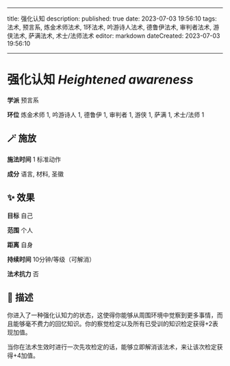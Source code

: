 
---
title: 强化认知
description: 
published: true
date: 2023-07-03 19:56:10
tags: 法术, 预言系, 炼金术师法术, 1环法术, 吟游诗人法术, 德鲁伊法术, 审判者法术, 游侠法术, 萨满法术, 术士/法师法术
editor: markdown
dateCreated: 2023-07-03 19:56:10

---

# **强化认知** *Heightened awareness*

**学派** 预言系 

**环位** 炼金术师 1, 吟游诗人 1, 德鲁伊 1, 审判者 1, 游侠 1, 萨满 1, 术士/法师 1

## 🪄 施放

**施法时间** 1 标准动作

**成分** 语言, 材料, 圣徽

## ✨ 效果 

**目标** 自己 

**范围** 个人

**距离** 自身  

**持续时间** 10分钟/等级（可解消） 

**法术抗力** 否

## 📖 描述

你进入了一种强化认知力的状态，这使得你能够从周围环境中觉察到更多事情，而且能够毫不费力的回忆知识。你的察觉检定以及所有已受训的知识检定获得+2表现加值。

当你在法术生效时进行一次先攻检定的话，能够立即解消该法术，来让该次检定获得+4加值。
    